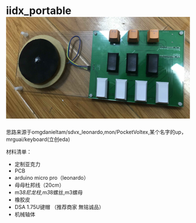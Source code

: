 iidx_portable
![](https://github.com/ywz2198/iidx_portable/blob/master/5041.jpg)
===
思路来源于omgdanieltam/sdvx_leonardo,mon/PocketVoltex,某个名字的up，mrguai/keyboard(立创eda)

材料清单：
* 定制亚克力
* PCB
* arduino micro pro（leonardo）
* 母母杜邦线（20cm）
* m3*8尼龙柱,m3*8螺丝,m3螺母
* 橡胶皮
* DSA 1.75U键帽 （推荐商家	無铭诚品）
* 机械轴体
